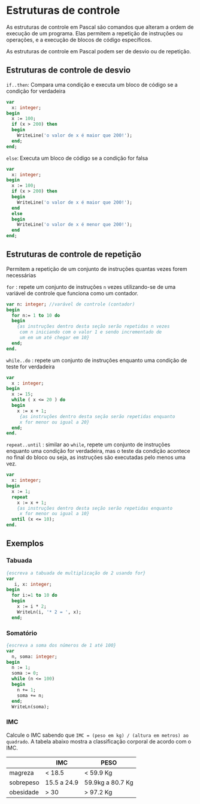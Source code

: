 # Estruturas de controle

As estruturas de controle em Pascal são comandos que alteram a ordem de execução de um programa. Elas permitem a repetição de instruções ou operações, e a execução de blocos de código específicos. 

As estruturas de controle em Pascal podem ser de desvio ou de repetição. 

## Estruturas de controle de desvio 
`if..then`: Compara uma condição e executa um bloco de código se a condição for verdadeira

```pascal
var 
  x: integer;
begin
  x := 100;
  if (x > 200) then
  begin    
    WriteLine('o valor de x é maior que 200!');
  end;
end;
```

`else`: Executa um bloco de código se a condição for falsa
```pascal
var 
  x: integer;
begin
  x := 100;
  if (x > 200) then
  begin
    WriteLine('o valor de x é maior que 200!');
  end
  else
  begin
    WriteLine('o valor de x é menor que 200!');
  end   
end;
```

## Estruturas de controle de repetição 

Permitem a repetição de um conjunto de instruções quantas vezes forem necessárias

`for` : repete um conjunto de instruções `n` vezes utilizando-se de uma variável de controle que funciona como um contador. 

```pascal
var n: integer; //varável de controle (contador)
begin
  for n:= 1 to 10 do
  begin
    {as instruções dentro desta seção serão repetidas n vezes
     com n iniciando com o valor 1 e sendo incrementado de
     um em um até chegar em 10}
  end;
end.
```

`while..do` : repete um conjunto de instruções enquanto uma condição de teste for verdadeira
```pascal
var
  x : integer;
begin
  x := 15;
  while ( x <= 20 ) do
  begin
    x := x + 1;
     {as instruções dentro desta seção serão repetidas enquanto
     x for menor ou igual a 20}
  end;
end.
```

`repeat..until` : similar ao `while`, repete um conjunto de instruções enquanto uma condição for verdadeira, mas o teste da condição acontece no final do bloco ou seja, as instruções são executadas pelo menos uma vez.

```pascal
var
  x: integer;
begin
  x := 1; 
  repeat
    x := x + 1;
    {as instruções dentro desta seção serão repetidas enquanto
     x for menor ou igual a 10}
  until (x <= 10);
end.  
```

## Exemplos

### Tabuada

```pascal
{escreva a tabuada de multiplicação de 2 usando for}
var 
   i, x: integer;
begin
  for i:=1 to 10 do
  begin
    x := i * 2;
    WriteLn(i, '* 2 = ', x);
  end;
```

### Somatório
```pascal
{escreva a soma dos números de 1 até 100}
var 
  n, soma: integer;
begin
  n := 1;
  soma := 0;
  while (n <= 100)
  begin
    n += 1;
    soma += n;    
  end;
  WriteLn(soma);
```

### IMC

Calcule o IMC sabendo que `IMC = (peso em kg) / (altura em metros) ao quadrado`. A tabela abaixo mostra a classificação corporal de acordo com o IMC. 

|           | IMC         | PESO             |
|-----------|-------------|------------------|
| magreza   | < 18.5      | < 59.9 Kg        |
| sobrepeso | 15.5 a 24.9 | 59.9kg a 80.7 Kg |
| obesidade | > 30        | > 97.2 Kg        |
